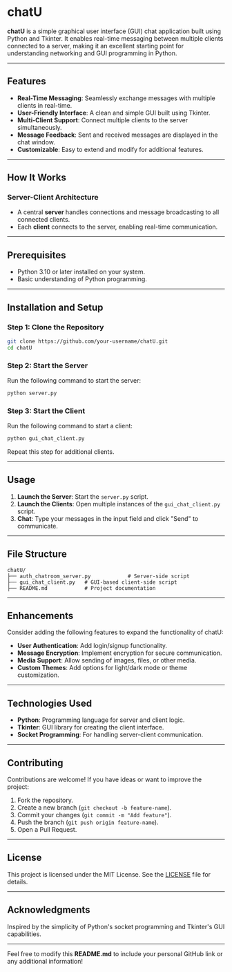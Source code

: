 # chatU

**chatU** is a simple graphical user interface (GUI) chat application built using Python and Tkinter. It enables real-time messaging between multiple clients connected to a server, making it an excellent starting point for understanding networking and GUI programming in Python.

---

## Features

- **Real-Time Messaging**: Seamlessly exchange messages with multiple clients in real-time.
- **User-Friendly Interface**: A clean and simple GUI built using Tkinter.
- **Multi-Client Support**: Connect multiple clients to the server simultaneously.
- **Message Feedback**: Sent and received messages are displayed in the chat window.
- **Customizable**: Easy to extend and modify for additional features.

---

## How It Works

### Server-Client Architecture
- A central **server** handles connections and message broadcasting to all connected clients.
- Each **client** connects to the server, enabling real-time communication.

---

## Prerequisites

- Python 3.10 or later installed on your system.
- Basic understanding of Python programming.

---

## Installation and Setup

### Step 1: Clone the Repository
```bash
git clone https://github.com/your-username/chatU.git
cd chatU
```

### Step 2: Start the Server
Run the following command to start the server:
```bash
python server.py
```

### Step 3: Start the Client
Run the following command to start a client:
```bash
python gui_chat_client.py
```
Repeat this step for additional clients.

---

## Usage

1. **Launch the Server**: Start the `server.py` script.
2. **Launch the Clients**: Open multiple instances of the `gui_chat_client.py` script.
3. **Chat**: Type your messages in the input field and click "Send" to communicate.

---

## File Structure

```
chatU/
├── auth_chatroom_server.py            # Server-side script
├── gui_chat_client.py   # GUI-based client-side script
├── README.md            # Project documentation
```

---

## Enhancements

Consider adding the following features to expand the functionality of chatU:
- **User Authentication**: Add login/signup functionality.
- **Message Encryption**: Implement encryption for secure communication.
- **Media Support**: Allow sending of images, files, or other media.
- **Custom Themes**: Add options for light/dark mode or theme customization.

---

## Technologies Used

- **Python**: Programming language for server and client logic.
- **Tkinter**: GUI library for creating the client interface.
- **Socket Programming**: For handling server-client communication.

---

## Contributing

Contributions are welcome! If you have ideas or want to improve the project:
1. Fork the repository.
2. Create a new branch (`git checkout -b feature-name`).
3. Commit your changes (`git commit -m "Add feature"`).
4. Push the branch (`git push origin feature-name`).
5. Open a Pull Request.

---

## License

This project is licensed under the MIT License. See the [LICENSE](LICENSE) file for details.

---

## Acknowledgments

Inspired by the simplicity of Python's socket programming and Tkinter's GUI capabilities.

--- 

Feel free to modify this **README.md** to include your personal GitHub link or any additional information!
